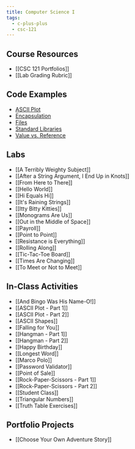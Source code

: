 ```yaml
---
title: Computer Science I
tags:
  - c-plus-plus
  - csc-121
---
```


## Course Resources

* [[CSC 121 Portfolios]]
* [[Lab Grading Rubric]]

## Code Examples

* [ASCII Plot](https://github.com/cmvandrevala/csc_121_ascii_plot)
* [Encapsulation](https://github.com/cmvandrevala/csc_121_encapsulation)
* [Files](https://github.com/cmvandrevala/csc_121_files)
* [Standard Libraries](https://github.com/cmvandrevala/csc_121_standard_libraries)
* [Value vs. Reference](https://github.com/cmvandrevala/csc_121_value_vs_reference)

## Labs

* [[A Terribly Weighty Subject]]
* [[After a String Argument, I End Up in Knots]]
* [[From Here to There]]
* [[Hello World]]
* [[Hi Equals Hi]]
* [[It's Raining Strings]]
* [[Itty Bitty Kitties]]
* [[Monograms Are Us]]
* [[Out in the Middle of Space]]
* [[Payroll]]
* [[Point to Point]]
* [[Resistance is Everything]]
* [[Rolling Along]]
* [[Tic-Tac-Toe Board]]
* [[Times Are Changing]]
* [[To Meet or Not to Meet]]

## In-Class Activities

* [[And Bingo Was His Name-O!]]
* [[ASCII Plot - Part 1]]
* [[ASCII Plot - Part 2]]
* [[ASCII Shapes]]
* [[Falling for You]]
* [[Hangman - Part 1]]
* [[Hangman - Part 2]]
* [[Happy Birthday]]
* [[Longest Word]]
* [[Marco Polo]]
* [[Password Validator]]
* [[Point of Sale]]
* [[Rock-Paper-Scissors - Part 1]]
* [[Rock-Paper-Scissors - Part 2]]
* [[Student Class]]
* [[Triangular Numbers]]
* [[Truth Table Exercises]]

## Portfolio Projects

* [[Choose Your Own Adventure Story]]
